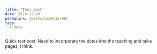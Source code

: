 ```yaml
---
title: 'Test post'
date: 2020-12-08
permalink: /posts/2020/12/08/
tags:
  - meta
---
```


Quick test post. Need to incorporate the dates into the teaching and talks pages, I think.
